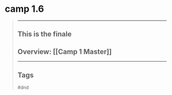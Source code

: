 # camp 1.6

> ______________________________________________________________________
>
> ## This is the finale
>
> ## Overview: \[[Camp 1 Master]\]
>
> ______________________________________________________________________
>
> ## Tags
>
> #dnd
